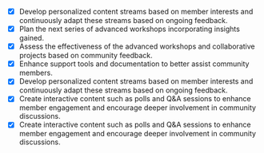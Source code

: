 - [x] Develop personalized content streams based on member interests and continuously adapt these streams based on ongoing feedback.
- [x] Plan the next series of advanced workshops incorporating insights gained.
- [x] Assess the effectiveness of the advanced workshops and collaborative projects based on community feedback.
- [x] Enhance support tools and documentation to better assist community members.
- [x] Develop personalized content streams based on member interests and continuously adapt these streams based on ongoing feedback.
- [x] Create interactive content such as polls and Q&A sessions to enhance member engagement and encourage deeper involvement in community discussions.
- [x] Create interactive content such as polls and Q&A sessions to enhance member engagement and encourage deeper involvement in community discussions.